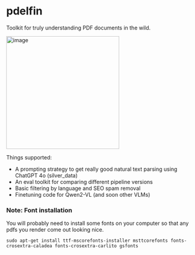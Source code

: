 # pdelfin

Toolkit for truly understanding PDF documents in the wild.

<img src="https://github.com/user-attachments/assets/984a645c-096d-4b9a-9c5b-44063004cd8c" alt="image" width="300"/>

Things supported:
 - A prompting strategy to get really good natural text parsing using ChatGPT 4o (silver_data)
 - An eval toolkit for comparing different pipeline versions
 - Basic filtering by language and SEO spam removal
 - Finetuning code for Qwen2-VL (and soon other VLMs)

### Note: Font installation

You will probably need to install some fonts on your computer so that any pdfs you render come out looking nice.

```
sudo apt-get install ttf-mscorefonts-installer msttcorefonts fonts-crosextra-caladea fonts-crosextra-carlito gsfonts

```